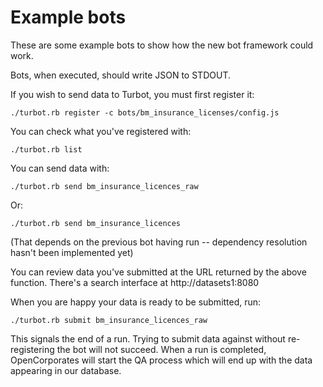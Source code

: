 # Example bots

These are some example bots to show how the new bot framework could
work.

Bots, when executed, should write JSON to STDOUT.

If you wish to send data to Turbot, you must first register it:

    ./turbot.rb register -c bots/bm_insurance_licenses/config.js

You can check what you've registered with:

    ./turbot.rb list

You can send data with:

    ./turbot.rb send bm_insurance_licences_raw

Or:

    ./turbot.rb send bm_insurance_licences

(That depends on the previous bot having run -- dependency resolution
hasn't been implemented yet)

You can review data you've submitted at the URL returned by the above
function.  There's a search interface at http://datasets1:8080

When you are happy your data is ready to be submitted, run:

    ./turbot.rb submit bm_insurance_licences_raw

This signals the end of a run. Trying to submit data against without
re-registering the bot will not succeed.  When a run is completed,
OpenCorporates will start the QA process which will end up with the
data appearing in our database.
